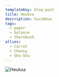 ```yaml
---
templateKey: blog-post
title: Heuksa
description: Sucubbus
tags:
  - paper
  - balance
  - thornbush
allies:
  - Carrot
  - Chenny
  - Shu-Shu
---
```

![Heuksa](/img/Heuksa.png)